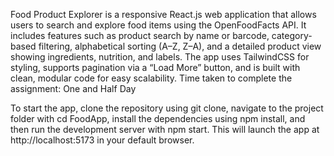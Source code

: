 Food Product Explorer is a responsive React.js web application that allows users to search and explore food items using the OpenFoodFacts API. It includes features such as product search by name or barcode, category-based filtering, alphabetical sorting (A–Z, Z–A), and a detailed product view showing ingredients, nutrition, and labels. The app uses TailwindCSS for styling, supports pagination via a “Load More” button, and is built with clean, modular code for easy scalability. 
Time taken to complete the assignment: One and Half Day

To start the app, clone the repository using git clone, navigate to the project folder with cd FoodApp, install the dependencies using npm install, and then run the development server with npm start. This will launch the app at http://localhost:5173 in your default browser.

